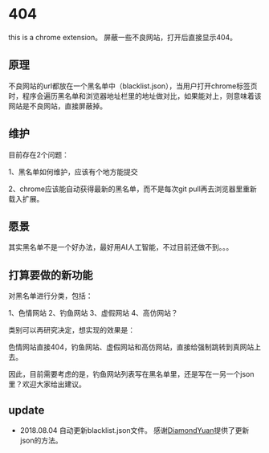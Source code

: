 # 404

this is a chrome extension。
屏蔽一些不良网站，打开后直接显示404。

## 原理

不良网站的url都放在一个黑名单中（blacklist.json），当用户打开chrome标签页时，程序会遍历黑名单和浏览器地址栏里的地址做对比，如果能对上，则意味着该网站是不良网站，直接屏蔽掉。

## 维护

目前存在2个问题：

1、黑名单如何维护，应该有个地方能提交

2、chrome应该能自动获得最新的黑名单，而不是每次git pull再去浏览器里重新载入扩展。

## 愿景

其实黑名单不是一个好办法，最好用AI人工智能，不过目前还做不到。。。

## 打算要做的新功能

对黑名单进行分类，包括：

1、色情网站
2、钓鱼网站
3、虚假网站
4、高仿网站？

类别可以再研究决定，想实现的效果是：

色情网站直接404，钓鱼网站、虚假网站和高仿网站，直接给强制跳转到真网站上去。

因此，目前需要考虑的是，钓鱼网站列表写在黑名单里，还是写在一另一个json里？欢迎大家给出建议。

## update 

* 2018.08.04
  自动更新blacklist.json文件。
  感谢[DiamondYuan](https://github.com/DiamondYuan)提供了更新json的方法。
